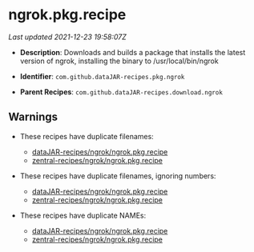 # ngrok.pkg.recipe

_Last updated 2021-12-23 19:58:07Z_

- **Description**: Downloads and builds a package that installs the latest version of ngrok, installing the binary to /usr/local/bin/ngrok

- **Identifier**: `com.github.dataJAR-recipes.pkg.ngrok`

- **Parent Recipes**: `com.github.dataJAR-recipes.download.ngrok`

## Warnings

- These recipes have duplicate filenames:
    - [dataJAR-recipes/ngrok/ngrok.pkg.recipe](/autopkg-dupe-tracker/dataJAR-recipes/ngrok/ngrok.pkg.recipe)
    - [zentral-recipes/ngrok/ngrok.pkg.recipe](/autopkg-dupe-tracker/zentral-recipes/ngrok/ngrok.pkg.recipe)

- These recipes have duplicate filenames, ignoring numbers:
    - [dataJAR-recipes/ngrok/ngrok.pkg.recipe](/autopkg-dupe-tracker/dataJAR-recipes/ngrok/ngrok.pkg.recipe)
    - [zentral-recipes/ngrok/ngrok.pkg.recipe](/autopkg-dupe-tracker/zentral-recipes/ngrok/ngrok.pkg.recipe)

- These recipes have duplicate NAMEs:
    - [dataJAR-recipes/ngrok/ngrok.pkg.recipe](/autopkg-dupe-tracker/dataJAR-recipes/ngrok/ngrok.pkg.recipe)
    - [zentral-recipes/ngrok/ngrok.pkg.recipe](/autopkg-dupe-tracker/zentral-recipes/ngrok/ngrok.pkg.recipe)